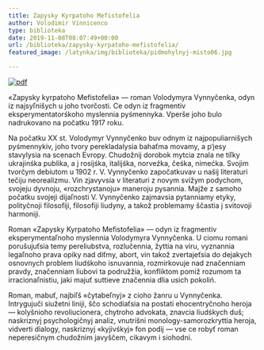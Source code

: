 ```yaml
---
title: Zapysky Kyrpatoho Mefistofelia
author: Volodimir Vinnicenco
type: biblioteka
date: 2019-11-08T08:07:49+00:00
url: /biblioteka/zapysky-kyrpatoho-mefistofelia/
featured_image: /latynka/img/biblioteka/pidmohylnyj-misto06.jpg

---
```

<a href="https://drive.google.com/file/d/1dOu8dudfPvJuYWnzHS6oKMsNleESJ98x/view" target="_blank"><img src="/latynka/img/biblioteka/pdf-icon.png" alt="pdf"/></a>

«Zapysky kyrpatoho Mefistofelia» — roman Volodymyra Vynnyčenka, odyn iz najsyľnišych u joho tvorčosti. Ce odyn iz fragmentiv eksperymentatorśkoho myslennia pyśmennyka. Vperše joho bulo nadrukovano na počatku 1917 roku.

Na počatku XX st. Volodymyr Vynnyčenko buv odnym iz najpopuliarnišych pyśmennykiv, joho tvory perekladalysia bahaťma movamy, a p‘jesy stavylysia na scenach Evropy. Chudožnij dorobok mytcia znala ne tiľky ukrajinśka publika, a j rosijśka, italijśka, norveźka, čeśka, nimećka. Svojim tvorčym debiutom u 1902 r. V. Vynnyčenko započatkuvav u našij literaturi tečiju neorealizmu. Vin zjavyvsia v literaturi z novym svižym podychom, svojeju dyvnoju, «rozchrystanoju» maneroju pysannia. Majže z samoho počatku svojeji dijaľnosti V. Vynnyčenko zajmavsia pytanniamy etyky, polityčnoji filosofiji, filosofiji liudyny, a takož problemamy ščastia j svitovoji harmoniji.

Roman «Zapysky Kyrpatoho Mefistofelia» ― odyn iz fragmentiv eksperymentaľnoho myslennia Volodymyra Vynnyčenka. U ciomu romani porušujuťsia temy pereliubstva, rozlučennia, žyttia na viru, vyznannia legaľnoho prava opiky nad diťmy, abort, vin takož zvertajeťsia do dejakych osnovnych problem liudśkoho isnuvannia, rozmirkovuje nad značenniam pravdy, značenniam liubovi ta podružžia, konfliktom pomiž rozumom ta irracìonaľnistiu, jaki majuť suttieve značennia dlia usich pokoliń.

Roman, mabuť, najbiľš «čytabeľnyj» z cioho žanru u Vynnyčenka. Intrygujuči siužetni liniji, ščo schodiaťsia na postati ehocentryčnoho heroja ― kolyšnioho revoliucìonera, chytroho advokata, znavcia liudśkych duš; naskriznyj psychologičnyj analiz, vnutrišni monology-samorozkryttia heroja, vidverti dìalogy, naskriznyj «kyjivśkyj» fon podij ― vse ce robyť roman neperesičnym chudožnim javyščem, cikavym i siohodni.